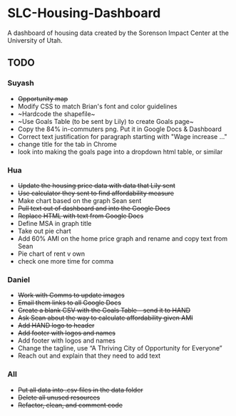 # SLC-Housing-Dashboard

A dashboard of housing data created by the Sorenson Impact Center at the University of Utah. 

## TODO

### Suyash
* ~~Opportunity map~~
* Modify CSS to match Brian's font and color guidelines
* ~Hardcode the shapefile~
* ~Use Goals Table (to be sent by Lily) to create Goals page~
* Copy the 84% in-commuters png. Put it in Google Docs & Dashboard
* Correct text justification for paragraph starting with "Wage increase ..."
* change title for the tab in Chrome
* look into making the goals page into a dropdown html table, or similar

### Hua
* ~~Update the housing price data with data that Lily sent~~
* ~~Use calculator they sent to find affordability measure~~
* Make chart based on the graph Sean sent
* ~~Pull text out of dashboard and into the Google Docs~~
* ~~Replace HTML with text from Google Docs~~
* Define MSA in graph title
* Take out pie chart
* Add 60% AMI on the home price graph and rename and copy text from Sean
* Pie chart of rent v own
* check one more time for comma

### Daniel
* ~~Work with Comms to update images~~
* ~~Email them links to all Google Docs~~
* ~~Create a blank CSV with the Goals Table - send it to HAND~~
* ~~Ask Sean about the way to calculate affordability given AMI~~
* ~~Add HAND logo to header~~ 
* ~~Add footer with logos and names~~ 
* Add footer with logos and names
* Change the tagline, use “A Thriving City of Opportunity for Everyone”
* Reach out and explain that they need to add text 



### All
* ~~Put all data into .csv files in the data folder~~
* ~~Delete all unused resources~~
* ~~Refactor, clean, and comment code~~




